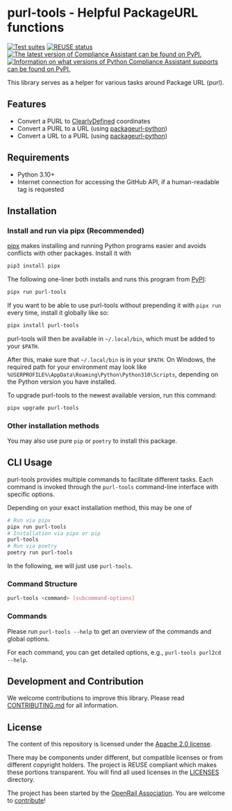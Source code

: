 <!--
SPDX-FileCopyrightText: 2025 DB Systel GmbH

SPDX-License-Identifier: Apache-2.0
-->

# purl-tools - Helpful PackageURL functions

[![Test suites](https://github.com/OpenRailAssociation/purl-tools/actions/workflows/test.yaml/badge.svg)](https://github.com/OpenRailAssociation/purl-tools/actions/workflows/test.yaml)
[![REUSE status](https://api.reuse.software/badge/github.com/OpenRailAssociation/purl-tools)](https://api.reuse.software/info/github.com/OpenRailAssociation/purl-tools)
[![The latest version of Compliance Assistant can be found on PyPI.](https://img.shields.io/pypi/v/purl-tools.svg)](https://pypi.org/project/purl-tools/)
[![Information on what versions of Python Compliance Assistant supports can be found on PyPI.](https://img.shields.io/pypi/pyversions/purl-tools.svg)](https://pypi.org/project/purl-tools/)

This library serves as a helper for various tasks around Package URL (purl).

## Features

* Convert a PURL to [ClearlyDefined](https://clearlydefined.io) coordinates
* Convert a PURL to a URL (using [packageurl-python](https://github.com/package-url/packageurl-python))
* Convert a URL to a PURL (using [packageurl-python](https://github.com/package-url/packageurl-python))

## Requirements

- Python 3.10+
- Internet connection for accessing the GitHub API, if a human-readable tag is requested

## Installation

### Install and run via pipx (Recommended)

[pipx](https://pypa.github.io/pipx/) makes installing and running Python programs easier and avoids conflicts with other packages. Install it with

```sh
pip3 install pipx
```

The following one-liner both installs and runs this program from [PyPI](https://pypi.org/project/purl-tools/):

```sh
pipx run purl-tools
```

If you want to be able to use purl-tools without prepending it with `pipx run` every time, install it globally like so:

```sh
pipx install purl-tools
```

purl-tools will then be available in `~/.local/bin`, which must be added to your `$PATH`.

After this, make sure that `~/.local/bin` is in your `$PATH`. On Windows, the required path for your environment may look like `%USERPROFILE%\AppData\Roaming\Python\Python310\Scripts`, depending on the Python version you have installed.

To upgrade purl-tools to the newest available version, run this command:

```sh
pipx upgrade purl-tools
```


### Other installation methods

You may also use pure `pip` or `poetry` to install this package.


## CLI Usage

purl-tools provides multiple commands to facilitate different tasks. Each command is invoked through the `purl-tools` command-line interface with specific options.

Depending on your exact installation method, this may be one of

```sh
# Run via pipx
pipx run purl-tools
# Installation via pipx or pip
purl-tools
# Run via poetry
poetry run purl-tools
```

In the following, we will just use `purl-tools`.

### Command Structure

```bash
purl-tools <command> [subcommand-options]
```

### Commands

Please run `purl-tools --help` to get an overview of the commands and global options.

For each command, you can get detailed options, e.g., `purl-tools purl2cd --help`.


## Development and Contribution

We welcome contributions to improve this library. Please read [CONTRIBUTING.md](./CONTRIBUTING.md) for all information.


## License

The content of this repository is licensed under the [Apache 2.0 license](https://www.apache.org/licenses/LICENSE-2.0).

There may be components under different, but compatible licenses or from different copyright holders. The project is REUSE compliant which makes these portions transparent. You will find all used licenses in the [LICENSES](./LICENSES/) directory.

The project has been started by the [OpenRail Association](https://openrailassociation.org). You are welcome to [contribute](./CONTRIBUTING.md)!
